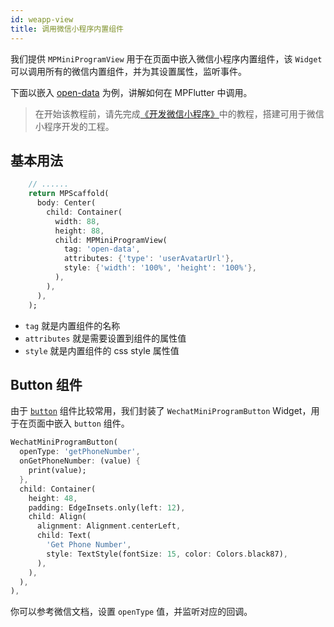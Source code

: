 ```yaml
---
id: weapp-view
title: 调用微信小程序内置组件
---
```


我们提供 `MPMiniProgramView` 用于在页面中嵌入微信小程序内置组件，该 `Widget` 可以调用所有的微信内置组件，并为其设置属性，监听事件。

下面以嵌入 [open-data](https://developers.weixin.qq.com/miniprogram/dev/component/open-data.html) 为例，讲解如何在 MPFlutter 中调用。

> 在开始该教程前，请先完成[《开发微信小程序》](./first-app-weapp)中的教程，搭建可用于微信小程序开发的工程。

## 基本用法

```dart
    // ......
    return MPScaffold(
      body: Center(
        child: Container(
          width: 88,
          height: 88,
          child: MPMiniProgramView(
            tag: 'open-data',
            attributes: {'type': 'userAvatarUrl'},
            style: {'width': '100%', 'height': '100%'},
          ),
        ),
      ),
    );
```

* `tag` 就是内置组件的名称
* `attributes` 就是需要设置到组件的属性值
* `style` 就是内置组件的 css style 属性值

## Button 组件

由于 [`button`](https://developers.weixin.qq.com/miniprogram/dev/component/button.html) 组件比较常用，我们封装了 `WechatMiniProgramButton` Widget，用于在页面中嵌入 `button` 组件。

```dart
WechatMiniProgramButton(
  openType: 'getPhoneNumber',
  onGetPhoneNumber: (value) {
    print(value);
  },
  child: Container(
    height: 48,
    padding: EdgeInsets.only(left: 12),
    child: Align(
      alignment: Alignment.centerLeft,
      child: Text(
        'Get Phone Number',
        style: TextStyle(fontSize: 15, color: Colors.black87),
      ),
    ),
  ),
),
```

你可以参考微信文档，设置 `openType` 值，并监听对应的回调。
